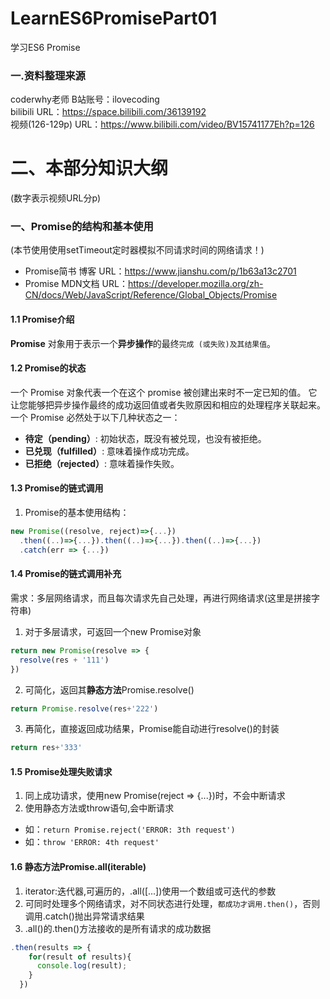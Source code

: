 # LearnES6PromisePart01
学习ES6 Promise
  
### 一.资料整理来源  
coderwhy老师  B站账号：ilovecoding  
bilibili URL：https://space.bilibili.com/36139192  
视频(126-129p) URL：https://www.bilibili.com/video/BV15741177Eh?p=126
  
# 二、本部分知识大纲
(数字表示视频URL分p)  
### 一、Promise的结构和基本使用
(本节使用使用setTimeout定时器模拟不同请求时间的网络请求！)
* Promise简书 博客 URL：https://www.jianshu.com/p/1b63a13c2701
* Promise MDN文档 URL：https://developer.mozilla.org/zh-CN/docs/Web/JavaScript/Reference/Global_Objects/Promise
  
#### 1.1 Promise介绍
**Promise** 对象用于表示一个**异步操作**的最终`完成 (或失败)及其结果值`。
  
#### 1.2 Promise的状态
 一个 Promise 对象代表一个在这个 promise 被创建出来时不一定已知的值。
它让您能够把异步操作最终的成功返回值或者失败原因和相应的处理程序关联起来。  
一个 Promise 必然处于以下几种状态之一：
* **待定（pending）**: 初始状态，既没有被兑现，也没有被拒绝。
* **已兑现（fulfilled）**: 意味着操作成功完成。
* **已拒绝（rejected）**: 意味着操作失败。
  
#### 1.3 Promise的链式调用
1. Promise的基本使用结构：
```javaScript
new Promise((resolve, reject)=>{...})
  .then((..)=>{...}).then((..)=>{...}).then((..)=>{...})
  .catch(err => {...})
```
  
#### 1.4 Promise的链式调用补充
需求：多层网络请求，而且每次请求先自己处理，再进行网络请求(这里是拼接字符串)  
1. 对于多层请求，可返回一个new Promise对象
```javaScript
return new Promise(resolve => {
  resolve(res + '111')
})
```
2. 可简化，返回其**静态方法**Promise.resolve()
```javaScript
return Promise.resolve(res+'222')
```
3. 再简化，直接返回成功结果，Promise能自动进行resolve()的封装
```javaScript
return res+'333'
```
  
#### 1.5 Promise处理失败请求
1. 同上成功请求，使用new Promise(reject => {...})时，不会中断请求
2. 使用静态方法或throw语句,会中断请求
* 如：`return Promise.reject('ERROR: 3th request')`
* 如：`throw 'ERROR: 4th request'`
  
#### 1.6 静态方法Promise.all(iterable)
1. iterator:迭代器,可遍历的，.all([...])使用一个数组或可迭代的参数
2. 可同时处理多个网络请求，对不同状态进行处理，`都成功才调用.then()`，否则调用.catch()抛出异常请求结果
3. .all()的.then()方法接收的是所有请求的成功数据
```javaScript
.then(results => {
    for(result of results){
      console.log(result);
    }
  })
```
